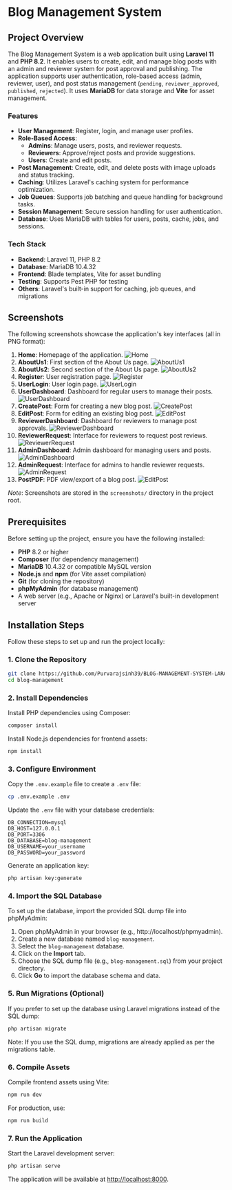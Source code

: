 # Blog Management System

## Project Overview
The Blog Management System is a web application built using **Laravel 11** and **PHP 8.2**. It enables users to create, edit, and manage blog posts with an admin and reviewer system for post approval and publishing. The application supports user authentication, role-based access (admin, reviewer, user), and post status management (`pending`, `reviewer_approved`, `published`, `rejected`). It uses **MariaDB** for data storage and **Vite** for asset management.

### Features
- **User Management**: Register, login, and manage user profiles.
- **Role-Based Access**:
  - **Admins**: Manage users, posts, and reviewer requests.
  - **Reviewers**: Approve/reject posts and provide suggestions.
  - **Users**: Create and edit posts.
- **Post Management**: Create, edit, and delete posts with image uploads and status tracking.
- **Caching**: Utilizes Laravel's caching system for performance optimization.
- **Job Queues**: Supports job batching and queue handling for background tasks.
- **Session Management**: Secure session handling for user authentication.
- **Database**: Uses MariaDB with tables for users, posts, cache, jobs, and sessions.

### Tech Stack
- **Backend**: Laravel 11, PHP 8.2
- **Database**: MariaDB 10.4.32
- **Frontend**: Blade templates, Vite for asset bundling
- **Testing**: Supports Pest PHP for testing
- **Others**: Laravel's built-in support for caching, job queues, and migrations

## Screenshots
The following screenshots showcase the application's key interfaces (all in PNG format):
1. **Home**: Homepage of the application.
![Home](screenshots/Home.png) 
2. **AboutUs1**: First section of the About Us page.
![AboutUs1](screenshots/AboutUs1.png)
3. **AboutUs2**: Second section of the About Us page.
![AboutUs2](screenshots/AboutUs2.png)
4. **Register**: User registration page.
![Register](screenshots/Register.png) 
5. **UserLogin**: User login page.
![UserLogin](screenshots/UserLogin.png) 
6. **UserDashboard**: Dashboard for regular users to manage their posts.
![UserDashboard](screenshots/UserDashboard.png) 
7. **CreatePost**: Form for creating a new blog post.
![CreatePost](screenshots/CreatePost.png) 
8. **EditPost**: Form for editing an existing blog post.
![EditPost](screenshots/EditPost.png)
9. **ReviewerDashboard**: Dashboard for reviewers to manage post approvals.
![ReviewerDashboard](screenshots/ReviewerDashboard.png)
10. **ReviewerRequest**: Interface for reviewers to request post reviews.
![ReviewerRequest](screenshots/ReviewerRequest.png)
11. **AdminDashboard**: Admin dashboard for managing users and posts.
![AdminDashboard](screenshots/AdminDashboard.png)
12. **AdminRequest**: Interface for admins to handle reviewer requests.
![AdminRequest](screenshots/AdminRequest.png)
13. **PostPDF**: PDF view/export of a blog post.
![EditPost](screenshots/PostPDF.png)





*Note*: Screenshots are stored in the `screenshots/` directory in the project root.

## Prerequisites
Before setting up the project, ensure you have the following installed:
- **PHP** 8.2 or higher
- **Composer** (for dependency management)
- **MariaDB** 10.4.32 or compatible MySQL version
- **Node.js** and **npm** (for Vite asset compilation)
- **Git** (for cloning the repository)
- **phpMyAdmin** (for database management)
- A web server (e.g., Apache or Nginx) or Laravel's built-in development server

## Installation Steps
Follow these steps to set up and run the project locally:

### 1. Clone the Repository
```bash
git clone https://github.com/Purvarajsinh39/BLOG-MANAGEMENT-SYSTEM-LARAVEL.git
cd blog-management
```

### 2. Install Dependencies
Install PHP dependencies using Composer:
```bash
composer install
```

Install Node.js dependencies for frontend assets:
```bash
npm install
```

### 3. Configure Environment
Copy the `.env.example` file to create a `.env` file:
```bash
cp .env.example .env
```

Update the `.env` file with your database credentials:
```dotenv
DB_CONNECTION=mysql
DB_HOST=127.0.0.1
DB_PORT=3306
DB_DATABASE=blog-management
DB_USERNAME=your_username
DB_PASSWORD=your_password
```

Generate an application key:
```bash
php artisan key:generate
```

### 4. Import the SQL Database
To set up the database, import the provided SQL dump file into phpMyAdmin:

1. Open phpMyAdmin in your browser (e.g., http://localhost/phpmyadmin).
2. Create a new database named `blog-management`.
3. Select the `blog-management` database.
4. Click on the **Import** tab.
5. Choose the SQL dump file (e.g., `blog-management.sql`) from your project directory.
6. Click **Go** to import the database schema and data.

### 5. Run Migrations (Optional)
If you prefer to set up the database using Laravel migrations instead of the SQL dump:
```bash
php artisan migrate
```
Note: If you use the SQL dump, migrations are already applied as per the migrations table.

### 6. Compile Assets
Compile frontend assets using Vite:
```bash
npm run dev
```

For production, use:
```bash
npm run build
```

### 7. Run the Application
Start the Laravel development server:
```bash
php artisan serve
```
The application will be available at [http://localhost:8000](http://localhost:8000).
